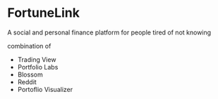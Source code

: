 # FortuneLink

A social and personal finance platform for people tired of not knowing


combination of 
- Trading View
- Portfolio Labs
- Blossom
- Reddit
- Portoflio Visualizer

